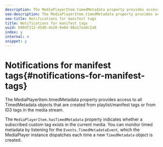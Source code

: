 ```yaml
---
description: The MediaPlayerItem.timedMetadata property provides access to all TimedMetadata objects that are created from playlist/manifest tags or from ID3 tags in the media stream.
seo-description: The MediaPlayerItem.timedMetadata property provides access to all TimedMetadata objects that are created from playlist/manifest tags or from ID3 tags in the media stream.
seo-title: Notifications for manifest tags
title: Notifications for manifest tags
uuid: b00df212-45d6-4e20-9e04-98a17aa0c2a0
index: y
internal: n
snippet: y
---
```


# Notifications for manifest tags{#notifications-for-manifest-tags}

The MediaPlayerItem.timedMetadata property provides access to all TimedMetadata objects that are created from playlist/manifest tags or from ID3 tags in the media stream.

<a id="section_9A22F6F1EA1F4F0C9E0C7687D12AA4AA"></a>

The `MediaPlayerItem.hasTimedMetadata` property indicates whether a subscribed custom tag exists in the current media. You can monitor timed metadata by listening for the `Events.TimedMetadataEvent`, which the MediaPlayer instance dispatches each time a new `TimedMetadata` object is created. 
